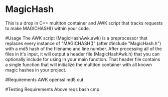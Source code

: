 # MagicHash

This is a drop in C++ multiton container and AWK script that tracks requests to make MAGICHASH() within your code.

#Usage
The AWK script (MagicHashAwk.awk) is a preprocessor that replaces every instance of "MAGICHASH()"  (after #include "MagicHash.h") with a md5 hash of the filename and line number. After processing all of the files in it's input, it will output a header file (MagicHashAwk.h) that you can optionally include for using in your main function. That header file contains a single function that will initialize the multiton container with all known magic hashes in your project.


#Requirements
AWK
openssl md5
cut



#Testing Requirements
Above reqs
bash
cmp
